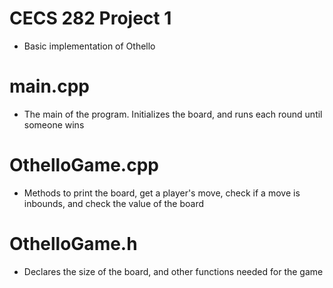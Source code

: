 # CECS 282 Project 1
* Basic implementation of Othello

# main.cpp
* The main of the program. Initializes the board, and runs each round until someone wins

# OthelloGame.cpp
* Methods to print the board, get a player's move, check if a move is inbounds, and check the value of the board

# OthelloGame.h
* Declares the size of the board, and other functions needed for the game